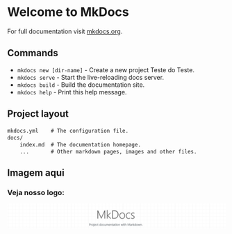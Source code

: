 # Welcome to MkDocs

For full documentation visit [mkdocs.org](https://mkdocs.org).

## Commands

* `mkdocs new [dir-name]` - Create a new project Teste do Teste.
* `mkdocs serve` - Start the live-reloading docs server.
* `mkdocs build` - Build the documentation site.
* `mkdocs help` - Print this help message.

## Project layout

    mkdocs.yml    # The configuration file.
    docs/
        index.md  # The documentation homepage.
        ...       # Other markdown pages, images and other files.

## Imagem aqui

<h3>Veja nosso logo:</h3>

<img src="imagens/mkdocs.png" alt="Logo">